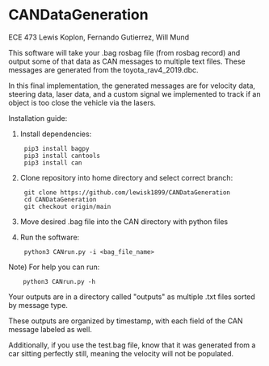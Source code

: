 # CANDataGeneration
ECE 473 Lewis Koplon, Fernando Gutierrez, Will Mund

This software will take your .bag rosbag file (from rosbag record) and output some of that data as CAN messages to multiple text files. 
These messages are generated from the toyota_rav4_2019.dbc.

In this final implementation, the generated messages are for velocity data, steering data, laser data, and a custom signal we implemented to track if an object is too close the vehicle via the lasers.

Installation guide:

1) Install dependencies:

        pip3 install bagpy
        pip3 install cantools
        pip3 install can


2) Clone repository into home directory and select correct branch:

        git clone https://github.com/lewisk1899/CANDataGeneration
        cd CANDataGeneration
        git checkout origin/main


3) Move desired .bag file into the CAN directory with python files


4) Run the software:

        python3 CANrun.py -i <bag_file_name>

Note) For help you can run:

        python3 CANrun.py -h




Your outputs are in a directory called "outputs" as multiple .txt files sorted by message type.

These outputs are organized by timestamp, with each field of the CAN message labeled as well.

Additionally, if you use the test.bag file, know that it was generated from a car sitting perfectly still, meaning the velocity will not be populated.
